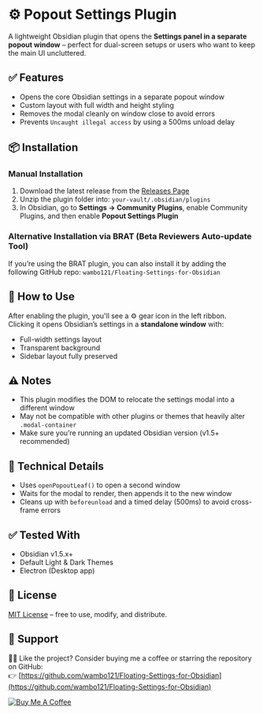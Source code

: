 # ⚙️ Popout Settings Plugin

A lightweight Obsidian plugin that opens the **Settings panel in a separate popout window** – perfect for dual-screen setups or users who want to keep the main UI uncluttered.


## ✅ Features

- Opens the core Obsidian settings in a separate popout window  
- Custom layout with full width and height styling  
- Removes the modal cleanly on window close to avoid errors  
- Prevents `Uncaught illegal access` by using a 500ms unload delay  


## 📦 Installation

### Manual Installation

1. Download the latest release from the [Releases Page](https://github.com/your-username/obsidian-popout-settings/releases)  
2. Unzip the plugin folder into: `your-vault/.obsidian/plugins`
3. In Obsidian, go to **Settings → Community Plugins**, enable Community Plugins, and then enable **Popout Settings Plugin**

### Alternative Installation via BRAT (Beta Reviewers Auto-update Tool)

If you’re using the BRAT plugin, you can also install it by adding the following GitHub repo: ```wambo121/Floating-Settings-for-Obsidian```


## 🧭 How to Use

After enabling the plugin, you'll see a ⚙️ gear icon in the left ribbon.  
Clicking it opens Obsidian’s settings in a **standalone window** with:

- Full-width settings layout  
- Transparent background  
- Sidebar layout fully preserved  


## ⚠️ Notes

- This plugin modifies the DOM to relocate the settings modal into a different window  
- May not be compatible with other plugins or themes that heavily alter `.modal-container`  
- Make sure you’re running an updated Obsidian version (v1.5+ recommended)  


## 🧪 Technical Details

- Uses `openPopoutLeaf()` to open a second window  
- Waits for the modal to render, then appends it to the new window  
- Cleans up with `beforeunload` and a timed delay (500ms) to avoid cross-frame errors  


## ✅ Tested With

- Obsidian v1.5.x+  
- Default Light & Dark Themes  
- Electron (Desktop app)  


## 📄 License

[MIT License](https://opensource.org/licenses/MIT) – free to use, modify, and distribute.

## 🙌 Support

🫶🏻 Like the project? Consider buying me a coffee or starring the repository on GitHub:  
👉 [https://github.com/wambo121/Floating-Settings-for-Obsidian](https://github.com/wambo121/Floating-Settings-for-Obsidian)


[![Buy Me A Coffee](https://www.buymeacoffee.com/assets/img/custom_images/orange_img.png)](https://www.buymeacoffee.com/morganfrey)
